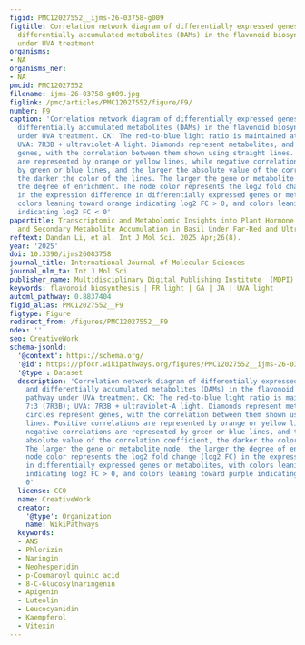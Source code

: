 ```yaml
---
figid: PMC12027552__ijms-26-03758-g009
figtitle: Correlation network diagram of differentially expressed genes (DEGs) and
  differentially accumulated metabolites (DAMs) in the flavonoid biosynthesis pathway
  under UVA treatment
organisms:
- NA
organisms_ner:
- NA
pmcid: PMC12027552
filename: ijms-26-03758-g009.jpg
figlink: /pmc/articles/PMC12027552/figure/F9/
number: F9
caption: 'Correlation network diagram of differentially expressed genes (DEGs) and
  differentially accumulated metabolites (DAMs) in the flavonoid biosynthesis pathway
  under UVA treatment. CK: The red-to-blue light ratio is maintained at 7:3 (7R3B);
  UVA: 7R3B + ultraviolet-A light. Diamonds represent metabolites, and circles represent
  genes, with the correlation between them shown using straight lines. Positive correlations
  are represented by orange or yellow lines, while negative correlations are represented
  by green or blue lines, and the larger the absolute value of the correlation coefficient,
  the darker the color of the lines. The larger the gene or metabolite node, the larger
  the degree of enrichment. The node color represents the log2 fold change (log2 FC)
  in the expression difference in differentially expressed genes or metabolites, with
  colors leaning toward orange indicating log2 FC > 0, and colors leaning toward purple
  indicating log2 FC < 0'
papertitle: Transcriptomic and Metabolomic Insights into Plant Hormone Modulation
  and Secondary Metabolite Accumulation in Basil Under Far-Red and Ultraviolet-A Light
reftext: Dandan Li, et al. Int J Mol Sci. 2025 Apr;26(8).
year: '2025'
doi: 10.3390/ijms26083758
journal_title: International Journal of Molecular Sciences
journal_nlm_ta: Int J Mol Sci
publisher_name: Multidisciplinary Digital Publishing Institute  (MDPI)
keywords: flavonoid biosynthesis | FR light | GA | JA | UVA light
automl_pathway: 0.8837404
figid_alias: PMC12027552__F9
figtype: Figure
redirect_from: /figures/PMC12027552__F9
ndex: ''
seo: CreativeWork
schema-jsonld:
  '@context': https://schema.org/
  '@id': https://pfocr.wikipathways.org/figures/PMC12027552__ijms-26-03758-g009.html
  '@type': Dataset
  description: 'Correlation network diagram of differentially expressed genes (DEGs)
    and differentially accumulated metabolites (DAMs) in the flavonoid biosynthesis
    pathway under UVA treatment. CK: The red-to-blue light ratio is maintained at
    7:3 (7R3B); UVA: 7R3B + ultraviolet-A light. Diamonds represent metabolites, and
    circles represent genes, with the correlation between them shown using straight
    lines. Positive correlations are represented by orange or yellow lines, while
    negative correlations are represented by green or blue lines, and the larger the
    absolute value of the correlation coefficient, the darker the color of the lines.
    The larger the gene or metabolite node, the larger the degree of enrichment. The
    node color represents the log2 fold change (log2 FC) in the expression difference
    in differentially expressed genes or metabolites, with colors leaning toward orange
    indicating log2 FC > 0, and colors leaning toward purple indicating log2 FC <
    0'
  license: CC0
  name: CreativeWork
  creator:
    '@type': Organization
    name: WikiPathways
  keywords:
  - ANS
  - Phlorizin
  - Naringin
  - Neohesperidin
  - p-Coumaroyl quinic acid
  - 8-C-Glucosylnaringenin
  - Apigenin
  - Luteolin
  - Leucocyanidin
  - Kaempferol
  - Vitexin
---
```

